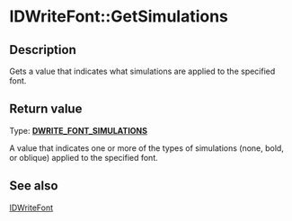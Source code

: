 # IDWriteFont::GetSimulations

## Description

 Gets a value that indicates what simulations are applied to the specified font.

## Return value

Type: **[DWRITE_FONT_SIMULATIONS](https://learn.microsoft.com/windows/win32/api/dwrite/ne-dwrite-dwrite_font_simulations)**

 A value that indicates one or more of the types of simulations (none, bold, or oblique) applied to the specified font.

## See also

[IDWriteFont](https://learn.microsoft.com/windows/win32/api/dwrite/nn-dwrite-idwritefont)
